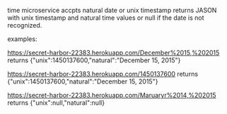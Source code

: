 time microservice
accpts natural date or unix timestamp
returns JASON with unix timestamp and natural time values or null if the date is not recognized.

examples:

https://secret-harbor-22383.herokuapp.com/December%2015,%202015
returns
{"unix":1450137600,"natural":"December 15, 2015"}

https://secret-harbor-22383.herokuapp.com/1450137600
returns
{"unix":1450137600,"natural":"December 15, 2015"}

https://secret-harbor-22383.herokuapp.com/Maruaryr%2014,%202015
returns
{"unix":null,"natural":null}
